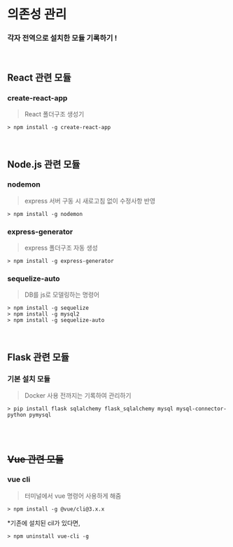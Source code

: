 # 의존성 관리

### 각자 전역으로 설치한 모듈 기록하기 !

<br>

## React 관련 모듈

### create-react-app
> React 폴더구조 생성기
```
> npm install -g create-react-app
```


<br>

## Node.js 관련 모듈

### nodemon
> express 서버 구동 시 새로고침 없이 수정사항 반영
```
> npm install -g nodemon
```

### express-generator
> express 폴더구조 자동 생성
```
> npm install -g express-generator
```

### sequelize-auto
> DB를 js로 모델링하는 명령어
```
> npm install -g sequelize
> npm install -g mysql2
> npm install -g sequelize-auto
```

<br>

## Flask 관련 모듈

### 기본 설치 모듈
> Docker 사용 전까지는 기록하여 관리하기
```
> pip install flask sqlalchemy flask_sqlalchemy mysql mysql-connector-python pymysql
```

<br>
<br>

## ~~Vue 관련 모듈~~

### vue cli 
> 터미널에서 vue 명령어 사용하게 해줌
```
> npm install -g @vue/cli@3.x.x
```

*기존에 설치된 cil가 있다면,
```
> npm uninstall vue-cli -g
```


